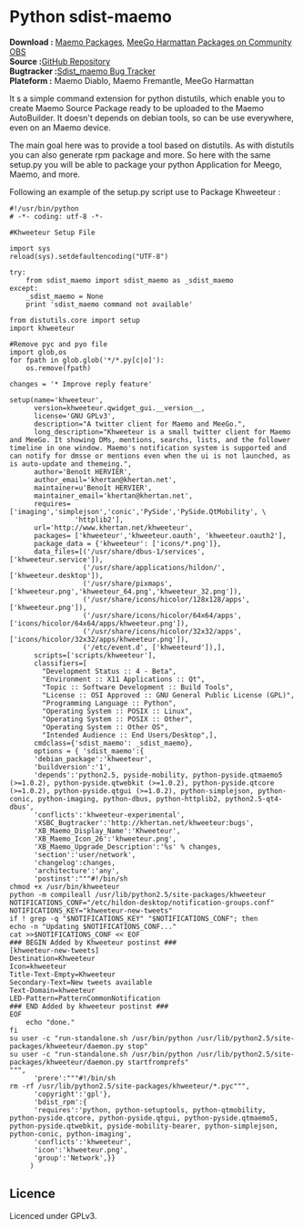 Python sdist-maemo
==================

**Download :** [Maemo Packages](http://maemo.org/packages/view/python-sdist-maemo/), [MeeGo Harmattan Packages on Community OBS](http://repo.pub.meego.com/home:/khertan/Harmattan/all/)  
**Source :**[GitHub Repository](https://github.com/khertan/sdist_maemo)  
**Bugtracker :**[Sdist_maemo Bug Tracker](https://github.com/khertan/sdist_maemo/issues)  
**Plateform :** Maemo Diablo, Maemo Fremantle, MeeGo Harmattan

It s a simple command extension for python distutils, which enable you to
create Maemo Source Package ready to be uploaded to the Maemo AutoBuilder. It
doesn't depends on debian tools, so can be use everywhere, even on an Maemo
device.

The main goal here was to provide a tool based on distutils. As with distutils
you can also generate rpm package and more. So here with the same setup.py you
will be able to package your python Application for Meego, Maemo, and more.

Following an example of the setup.py script use to Package Khweeteur :

    
~~~~~~~~~~~~~~~~~~~~~~~~~~~~~~~~~~~~~~~~~~~~~~~~~~~~~~    
#!/usr/bin/python
# -*- coding: utf-8 -*-

#Khweeteur Setup File

import sys
reload(sys).setdefaultencoding("UTF-8")

try:
    from sdist_maemo import sdist_maemo as _sdist_maemo
except:
    _sdist_maemo = None
    print 'sdist_maemo command not available'

from distutils.core import setup
import khweeteur

#Remove pyc and pyo file
import glob,os
for fpath in glob.glob('*/*.py[c|o]'):
    os.remove(fpath)

changes = '* Improve reply feature'

setup(name='khweeteur',
      version=khweeteur.qwidget_gui.__version__,
      license='GNU GPLv3',
      description="A twitter client for Maemo and MeeGo.",
      long_description="Khweeteur is a small twitter client for Maemo and MeeGo. It showing DMs, mentions, searchs, lists, and the follower timeline in one window. Maemo's notification system is supported and can notify for dmsse or mentions even when the ui is not launched, as is auto-update and themeing.",
      author='Benoît HERVIER',
      author_email='khertan@khertan.net',
      maintainer=u'Benoît HERVIER',
      maintainer_email='khertan@khertan.net',
      requires=['imaging','simplejson','conic','PySide','PySide.QtMobility', \
                'httplib2'],
      url='http://www.khertan.net/khweeteur',
      packages= ['khweeteur','khweeteur.oauth', 'khweeteur.oauth2'],
      package_data = {'khweeteur': ['icons/*.png']},
      data_files=[('/usr/share/dbus-1/services', ['khweeteur.service']),
                  ('/usr/share/applications/hildon/', ['khweeteur.desktop']),
                  ('/usr/share/pixmaps', ['khweeteur.png','khweeteur_64.png','khweeteur_32.png']),
                  ('/usr/share/icons/hicolor/128x128/apps', ['khweeteur.png']),
                  ('/usr/share/icons/hicolor/64x64/apps', ['icons/hicolor/64x64/apps/khweeteur.png']),
                  ('/usr/share/icons/hicolor/32x32/apps', ['icons/hicolor/32x32/apps/khweeteur.png']),
                  ('/etc/event.d', ['khweeteurd']),],
      scripts=['scripts/khweeteur'],
      classifiers=[
        "Development Status :: 4 - Beta",
        "Environment :: X11 Applications :: Qt",
        "Topic :: Software Development :: Build Tools",
        "License :: OSI Approved :: GNU General Public License (GPL)",
        "Programming Language :: Python",
        "Operating System :: POSIX :: Linux",
        "Operating System :: POSIX :: Other",
        "Operating System :: Other OS",
        "Intended Audience :: End Users/Desktop",],
      cmdclass={'sdist_maemo': _sdist_maemo},
      options = { 'sdist_maemo':{
      'debian_package':'khweeteur',
      'buildversion':'1',
      'depends':'python2.5, pyside-mobility, python-pyside.qtmaemo5 (>=1.0.2), python-pyside.qtwebkit (>=1.0.2), python-pyside.qtcore (>=1.0.2), python-pyside.qtgui (>=1.0.2), python-simplejson, python-conic, python-imaging, python-dbus, python-httplib2, python2.5-qt4-dbus',
      'conflicts':'khweeteur-experimental',
      'XSBC_Bugtracker':'http://khertan.net/khweeteur:bugs',
      'XB_Maemo_Display_Name':'Khweeteur',
      'XB_Maemo_Icon_26':'khweeteur.png',
      'XB_Maemo_Upgrade_Description':'%s' % changes,
      'section':'user/network',
      'changelog':changes,
      'architecture':'any',
      'postinst':"""#!/bin/sh
chmod +x /usr/bin/khweeteur
python -m compileall /usr/lib/python2.5/site-packages/khweeteur
NOTIFICATIONS_CONF="/etc/hildon-desktop/notification-groups.conf"
NOTIFICATIONS_KEY="khweeteur-new-tweets"
if ! grep -q "$NOTIFICATIONS_KEY" "$NOTIFICATIONS_CONF"; then
echo -n "Updating $NOTIFICATIONS_CONF..."
cat >>$NOTIFICATIONS_CONF << EOF
### BEGIN Added by Khweeteur postinst ###
[khweeteur-new-tweets]
Destination=Khweeteur
Icon=khweeteur
Title-Text-Empty=Khweeteur
Secondary-Text=New tweets available
Text-Domain=khweeteur
LED-Pattern=PatternCommonNotification
### END Added by khweeteur postinst ###
EOF
    echo "done."
fi
su user -c "run-standalone.sh /usr/bin/python /usr/lib/python2.5/site-packages/khweeteur/daemon.py stop"
su user -c "run-standalone.sh /usr/bin/python /usr/lib/python2.5/site-packages/khweeteur/daemon.py startfromprefs"
""",
      'prere':"""#!/bin/sh
rm -rf /usr/lib/python2.5/site-packages/khweeteur/*.pyc""",
      'copyright':'gpl'},
      'bdist_rpm':{
      'requires':'python, python-setuptools, python-qtmobility, python-pyside.qtcore, python-pyside.qtgui, python-pyside.qtmaemo5, python-pyside.qtwebkit, pyside-mobility-bearer, python-simplejson, python-conic, python-imaging',
      'conflicts':'khweeteur',
      'icon':'khweeteur.png',
      'group':'Network',}}
     )
~~~~~~~~~~~~~~~~~~~~~~~~~~~~~~~~~~~~~~~~~~~~~~~~~~~~~~

Licence
---------

Licenced under GPLv3.
